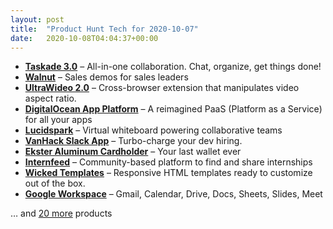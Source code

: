 ```yaml
---
layout: post
title:  "Product Hunt Tech for 2020-10-07"
date:   2020-10-08T04:04:37+00:00
---
```


* **[Taskade 3.0](https://www.producthunt.com/posts/taskade-3-0?utm_campaign=producthunt-api&utm_medium=api-v2&utm_source=Application%3A+Daily+Digest+RSS+v2+%28ID%3A+29748%29)** – All-in-one collaboration. Chat, organize, get things done!
* **[Walnut](https://www.producthunt.com/posts/walnut-4?utm_campaign=producthunt-api&utm_medium=api-v2&utm_source=Application%3A+Daily+Digest+RSS+v2+%28ID%3A+29748%29)** – Sales demos for sales leaders
* **[UltraWideo 2.0](https://www.producthunt.com/posts/ultrawideo-2-0?utm_campaign=producthunt-api&utm_medium=api-v2&utm_source=Application%3A+Daily+Digest+RSS+v2+%28ID%3A+29748%29)** – Cross-browser extension that manipulates video aspect ratio.
* **[DigitalOcean App Platform](https://www.producthunt.com/posts/digitalocean-app-platform?utm_campaign=producthunt-api&utm_medium=api-v2&utm_source=Application%3A+Daily+Digest+RSS+v2+%28ID%3A+29748%29)** – A reimagined PaaS (Platform as a Service) for all your apps
* **[Lucidspark](https://www.producthunt.com/posts/lucidspark?utm_campaign=producthunt-api&utm_medium=api-v2&utm_source=Application%3A+Daily+Digest+RSS+v2+%28ID%3A+29748%29)** – Virtual whiteboard powering collaborative teams
* **[VanHack Slack App](https://www.producthunt.com/posts/vanhack-slack-app?utm_campaign=producthunt-api&utm_medium=api-v2&utm_source=Application%3A+Daily+Digest+RSS+v2+%28ID%3A+29748%29)** – Turbo-charge your dev hiring.
* **[Ekster Aluminum Cardholder](https://www.producthunt.com/posts/ekster-aluminum-cardholder?utm_campaign=producthunt-api&utm_medium=api-v2&utm_source=Application%3A+Daily+Digest+RSS+v2+%28ID%3A+29748%29)** – Your last wallet ever
* **[Internfeed](https://www.producthunt.com/posts/internfeed?utm_campaign=producthunt-api&utm_medium=api-v2&utm_source=Application%3A+Daily+Digest+RSS+v2+%28ID%3A+29748%29)** – Community-based platform to find and share internships
* **[Wicked Templates](https://www.producthunt.com/posts/wicked-templates?utm_campaign=producthunt-api&utm_medium=api-v2&utm_source=Application%3A+Daily+Digest+RSS+v2+%28ID%3A+29748%29)** – Responsive HTML templates ready to customize out of the box.
* **[Google Workspace](https://www.producthunt.com/posts/google-workspace-2?utm_campaign=producthunt-api&utm_medium=api-v2&utm_source=Application%3A+Daily+Digest+RSS+v2+%28ID%3A+29748%29)** – Gmail, Calendar, Drive, Docs, Sheets, Slides, Meet

… and [20 more](https://www.producthunt.com/tech) products